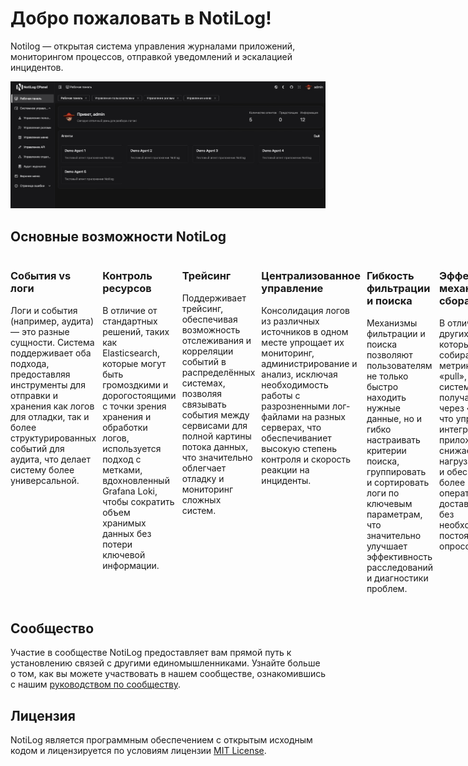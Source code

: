 # Добро пожаловать в NotiLog!
Notilog — открытая cистема управления журналами приложений, мониторингом процессов, отправкой уведомлений и эскалацией инцидентов.

![](docs/assets/images/cpanel.jpg)

## Основные возможности NotiLog

<div style="display: flex;">

<div style="flex: 1; padding-right: 10px;">

### События vs логи
Логи и события (например, аудита) — это разные сущности. Система поддерживает оба подхода, предоставляя инструменты для отправки и хранения как логов для отладки, так и более структурированных событий для аудита, что делает систему более универсальной.

</div>


<div style="flex: 1; padding-right: 10px;">

### Контроль ресурсов
В отличие от стандартных решений, таких как Elasticsearch, которые могут быть громоздкими и дорогостоящими с точки зрения хранения и обработки логов, используется подход с метками, вдохновленный Grafana Loki, чтобы сократить объем хранимых данных без потери ключевой информации.

</div>


<div style="flex: 1; padding-right: 10px;">

### Трейсинг
Поддерживает трейсинг, обеспечивая возможность отслеживания и корреляции событий в распределённых системах, позволяя связывать события между сервисами для полной картины потока данных, что значительно облегчает отладку и мониторинг сложных систем.

</div>


<div style="flex: 1; padding-right: 10px;">

### Централизованное управление
Консолидация логов из различных источников в одном месте упрощает их мониторинг, администрирование и анализ, исключая необходимость работы с разрозненными лог-файлами на разных серверах, что обеспечиваниет высокую степень контроля и скорость реакции на инциденты.

</div>


<div style="flex: 1; padding-right: 10px;">

### Гибкость фильтрации и поиска
Механизмы фильтрации и поиска позволяют пользователям не только быстро находить нужные данные, но и гибко настраивать критерии поиска, группировать и сортировать логи по ключевым параметрам, что значительно улучшает эффективность расследований и диагностики проблем.

</div>


<div style="flex: 1; padding-right: 10px;">

### Эффективный механизм сбора
В отличие от других систем, которые собирают метрики через «pull», наша система получает логи через «push», что упрощает интеграцию с приложениями, снижает нагрузку на сеть и обеспечивает более оперативную доставку данных без необходимости постоянных опросов.

</div>

</div>

## Сообщество

Участие в сообществе NotiLog предоставляет вам прямой путь к установлению связей с другими единомышленниками. Узнайте больше о том, как вы можете участвовать в нашем сообществе, ознакомившись с нашим [руководством по сообществу](https://github.com/ForceFledgling/notilog/blob/main/docs/g/community.md).

## Лицензия

NotiLog является программным обеспечением с открытым исходным кодом и лицензируется по условиям лицензии [MIT License](https://github.com/ForceFledgling/notilog/blob/main/LICENSE).